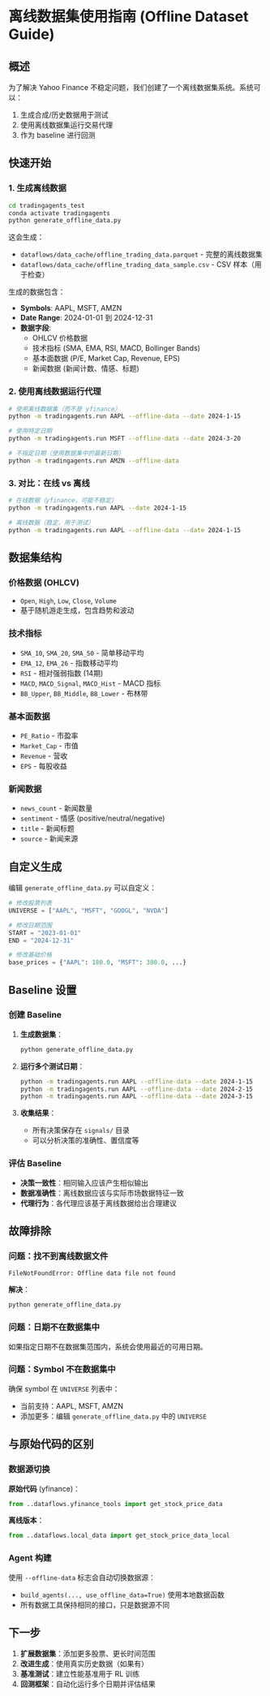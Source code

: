# 离线数据集使用指南 (Offline Dataset Guide)

## 概述

为了解决 Yahoo Finance 不稳定问题，我们创建了一个离线数据集系统。系统可以：
1. 生成合成/历史数据用于测试
2. 使用离线数据集运行交易代理
3. 作为 baseline 进行回测

## 快速开始

### 1. 生成离线数据

```bash
cd tradingagents_test
conda activate tradingagents
python generate_offline_data.py
```

这会生成：
- `dataflows/data_cache/offline_trading_data.parquet` - 完整的离线数据集
- `dataflows/data_cache/offline_trading_data_sample.csv` - CSV 样本（用于检查）

生成的数据包含：
- **Symbols**: AAPL, MSFT, AMZN
- **Date Range**: 2024-01-01 到 2024-12-31
- **数据字段**:
  - OHLCV 价格数据
  - 技术指标 (SMA, EMA, RSI, MACD, Bollinger Bands)
  - 基本面数据 (P/E, Market Cap, Revenue, EPS)
  - 新闻数据 (新闻计数、情感、标题)

### 2. 使用离线数据运行代理

```bash
# 使用离线数据集（而不是 yfinance）
python -m tradingagents.run AAPL --offline-data --date 2024-1-15

# 使用特定日期
python -m tradingagents.run MSFT --offline-data --date 2024-3-20

# 不指定日期（使用数据集中的最新日期）
python -m tradingagents.run AMZN --offline-data
```

### 3. 对比：在线 vs 离线

```bash
# 在线数据（yfinance，可能不稳定）
python -m tradingagents.run AAPL --date 2024-1-15

# 离线数据（稳定，用于测试）
python -m tradingagents.run AAPL --offline-data --date 2024-1-15
```

## 数据集结构

### 价格数据 (OHLCV)
- `Open`, `High`, `Low`, `Close`, `Volume`
- 基于随机游走生成，包含趋势和波动

### 技术指标
- `SMA_10`, `SMA_20`, `SMA_50` - 简单移动平均
- `EMA_12`, `EMA_26` - 指数移动平均
- `RSI` - 相对强弱指数 (14期)
- `MACD`, `MACD_Signal`, `MACD_Hist` - MACD 指标
- `BB_Upper`, `BB_Middle`, `BB_Lower` - 布林带

### 基本面数据
- `PE_Ratio` - 市盈率
- `Market_Cap` - 市值
- `Revenue` - 营收
- `EPS` - 每股收益

### 新闻数据
- `news_count` - 新闻数量
- `sentiment` - 情感 (positive/neutral/negative)
- `title` - 新闻标题
- `source` - 新闻来源

## 自定义生成

编辑 `generate_offline_data.py` 可以自定义：

```python
# 修改股票列表
UNIVERSE = ["AAPL", "MSFT", "GOOGL", "NVDA"]

# 修改日期范围
START = "2023-01-01"
END = "2024-12-31"

# 修改基础价格
base_prices = {"AAPL": 180.0, "MSFT": 380.0, ...}
```

## Baseline 设置

### 创建 Baseline

1. **生成数据集**：
   ```bash
   python generate_offline_data.py
   ```

2. **运行多个测试日期**：
   ```bash
   python -m tradingagents.run AAPL --offline-data --date 2024-1-15
   python -m tradingagents.run AAPL --offline-data --date 2024-2-15
   python -m tradingagents.run AAPL --offline-data --date 2024-3-15
   ```

3. **收集结果**：
   - 所有决策保存在 `signals/` 目录
   - 可以分析决策的准确性、置信度等

### 评估 Baseline

- **决策一致性**：相同输入应该产生相似输出
- **数据准确性**：离线数据应该与实际市场数据特征一致
- **代理行为**：各代理应该基于离线数据给出合理建议

## 故障排除

### 问题：找不到离线数据文件
```
FileNotFoundError: Offline data file not found
```

**解决**：
```bash
python generate_offline_data.py
```

### 问题：日期不在数据集中
如果指定日期不在数据集范围内，系统会使用最近的可用日期。

### 问题：Symbol 不在数据集中
确保 symbol 在 `UNIVERSE` 列表中：
- 当前支持：AAPL, MSFT, AMZN
- 添加更多：编辑 `generate_offline_data.py` 中的 `UNIVERSE`

## 与原始代码的区别

### 数据源切换

**原始代码** (yfinance)：
```python
from ..dataflows.yfinance_tools import get_stock_price_data
```

**离线版本**：
```python
from ..dataflows.local_data import get_stock_price_data_local
```

### Agent 构建

使用 `--offline-data` 标志会自动切换数据源：
- `build_agents(..., use_offline_data=True)` 使用本地数据函数
- 所有数据工具保持相同的接口，只是数据源不同

## 下一步

1. **扩展数据集**：添加更多股票、更长时间范围
2. **改进生成**：使用真实历史数据（如果有）
3. **基准测试**：建立性能基准用于 RL 训练
4. **回测框架**：自动化运行多个日期并评估结果

